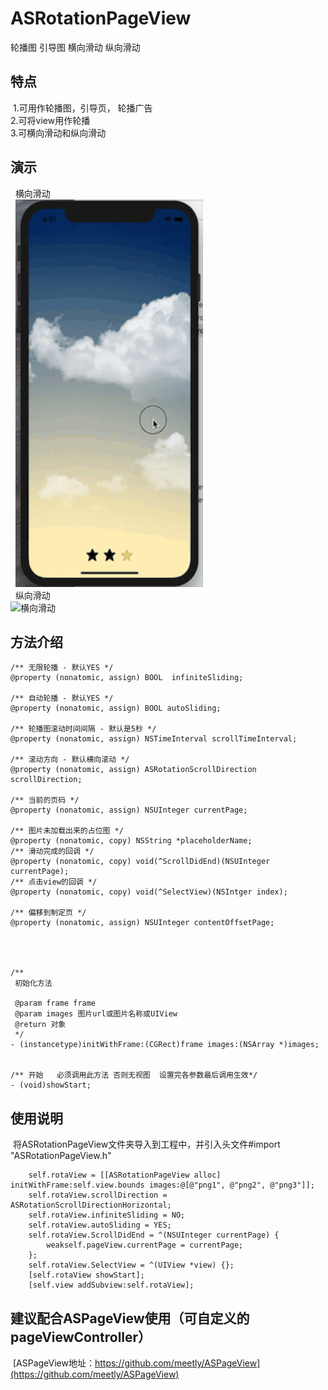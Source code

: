 # ASRotationPageView
轮播图 引导图  横向滑动 纵向滑动

## 特点
  1.可用作轮播图，引导页， 轮播广告<br>
  2.可将view用作轮播<br>
  3.可横向滑动和纵向滑动<br>
## 演示 
                    横向滑动<br>
   <img src="https://github.com/meetly/ASRotationPageView/blob/master/images/horizontal.gif" width="300" height="620" alt="横向滑动"/><br>
                    纵向滑动<br>
    <img src="https://github.com/meetly/ASRotationPageView/blob/master/images/vertical.gif" width="300" height="620" alt="横向滑动"/>
    
## 方法介绍 
```
/** 无限轮播 - 默认YES */
@property (nonatomic, assign) BOOL  infiniteSliding;

/** 自动轮播 - 默认YES */
@property (nonatomic, assign) BOOL autoSliding;

/** 轮播图滚动时间间隔 - 默认是5秒 */
@property (nonatomic, assign) NSTimeInterval scrollTimeInterval;

/** 滚动方向 - 默认横向滚动 */
@property (nonatomic, assign) ASRotationScrollDirection scrollDirection;

/** 当前的页码 */
@property (nonatomic, assign) NSUInteger currentPage;

/** 图片未加载出来的占位图 */
@property (nonatomic, copy) NSString *placeholderName;
/** 滑动完成的回调 */
@property (nonatomic, copy) void(^ScrollDidEnd)(NSUInteger currentPage);
/** 点击view的回调 */
@property (nonatomic, copy) void(^SelectView)(NSIntger index);

/** 偏移到制定页 */
@property (nonatomic, assign) NSUInteger contentOffsetPage;




/**
 初始化方法

 @param frame frame
 @param images 图片url或图片名称或UIView
 @return 对象
 */
- (instancetype)initWithFrame:(CGRect)frame images:(NSArray *)images;


/** 开始   必须调用此方法 否则无视图  设置完各参数最后调用生效*/
- (void)showStart;
```
## 使用说明
  将ASRotationPageView文件夹导入到工程中，并引入头文件#import "ASRotationPageView.h"
```
    self.rotaView = [[ASRotationPageView alloc] initWithFrame:self.view.bounds images:@[@"png1", @"png2", @"png3"]];
    self.rotaView.scrollDirection = ASRotationScrollDirectionHorizontal;
    self.rotaView.infiniteSliding = NO;
    self.rotaView.autoSliding = YES;
    self.rotaView.ScrollDidEnd = ^(NSUInteger currentPage) {
        weakself.pageView.currentPage = currentPage;
    };
    self.rotaView.SelectView = ^(UIView *view) {};
    [self.rotaView showStart];
    [self.view addSubview:self.rotaView];
```
## 建议配合ASPageView使用（可自定义的pageViewController）
  [ASPageView地址：https://github.com/meetly/ASPageView](https://github.com/meetly/ASPageView) 
